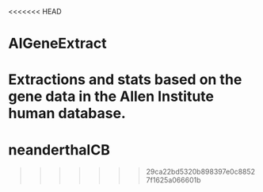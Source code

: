 <<<<<<< HEAD
# AIGeneExtract
Extractions and stats based on the gene data in the Allen Institute human database.
=======
# neanderthalCB
>>>>>>> 29ca22bd5320b898397e0c88527f1625a066601b
